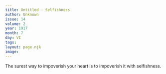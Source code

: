 ```yaml
---
title: Untitled - Selfishness
author: Unknown
issue: 14
volume: 2
year: 1917
month: 7
day: VI
tags:
layout: page.njk
image:
---
```

The surest way to impoverish your heart is to impoverish it with selfishness.


